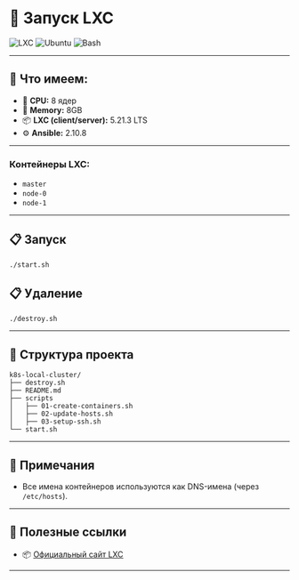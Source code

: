 # 🚀 Запуск LXC

![LXC](https://img.shields.io/badge/LXC-5.21.3-blue?logo=lxc)
![Ubuntu](https://img.shields.io/badge/Ubuntu-20.04-E95420?logo=ubuntu)
![Bash](https://img.shields.io/badge/Bash-scripting-4EAA25?logo=gnubash)

---

## 🧰 Что имеем:

- 🧠 **CPU:** 8 ядер  
- 🧵 **Memory:** 8GB  
- 📦 **LXC (client/server):** 5.21.3 LTS  
- ⚙️ **Ansible:** 2.10.8

---

### Контейнеры LXC:
- `master`
- `node-0`
- `node-1`

---

## 📋 Запуск
```bash
./start.sh
```

## 📋 Удаление
```bash
./destroy.sh
```

---

## 📂 Структура проекта

```
k8s-local-cluster/
├── destroy.sh
├── README.md
├── scripts
│   ├── 01-create-containers.sh
│   ├── 02-update-hosts.sh
│   ├── 03-setup-ssh.sh
└── start.sh

```

---

## 📝 Примечания

- Все имена контейнеров используются как DNS-имена (через `/etc/hosts`).

---

## 🧠 Полезные ссылки

- 📦 [Официальный сайт LXC](https://linuxcontainers.org/)

---
